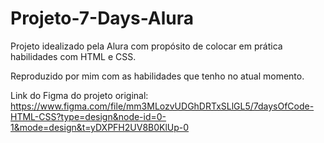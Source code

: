 # Projeto-7-Days-Alura

Projeto idealizado pela Alura com propósito de colocar em prática habilidades com HTML e CSS.

Reproduzido por mim com as habilidades que tenho no atual momento.

Link do Figma do projeto original: https://www.figma.com/file/mm3MLozvUDGhDRTxSLlGL5/7daysOfCode-HTML-CSS?type=design&node-id=0-1&mode=design&t=yDXPFH2UV8B0KlUp-0
